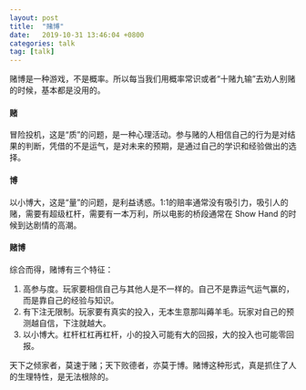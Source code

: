 ```yaml
---
layout: post
title:  "赌博"
date:   2019-10-31 13:46:04 +0800
categories: talk
tag: [talk]
---
```


赌博是一种游戏，不是概率。所以每当我们用概率常识或者“十赌九输”去劝人别赌的时候，基本都是没用的。

<!-- more -->

#### 赌

冒险投机，这是“质”的问题，是一种心理活动。参与赌的人相信自己的行为是对结果的判断，凭借的不是运气，是对未来的预期，是通过自己的学识和经验做出的选择。

#### 博

以小博大，这是“量”的问题，是利益诱惑。1:1的赔率通常没有吸引力，吸引人的赌，需要有超级杠杆，需要有一本万利，所以电影的桥段通常在 Show Hand 的时候到达剧情的高潮。

#### 赌博

综合而得，赌博有三个特征：

1. 高参与度。玩家要相信自己与其他人是不一样的。自己不是靠运气运气赢的，而是靠自己的经验与知识。
2. 有下注无限制。玩家要有真实的投入，无本生意那叫薅羊毛。玩家对自己的预测越自信，下注就越大。
3. 以小博大。杠杆杠杠再杠杆，小的投入可能有大的回报，大的投入也可能零回报。 

天下之倾家者，莫速于赌；天下败德者，亦莫于博。赌博这种形式，真是抓住了人的生理特性，是无法根除的。
